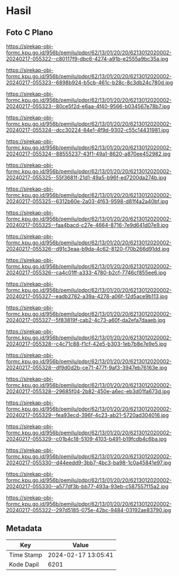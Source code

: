 # Hasil

## Foto C Plano

https://sirekap-obj-formc.kpu.go.id/956b/pemilu/pdpr/62/13/01/20/20/6213012020002-20240217-055322--c80117f9-dbc6-4274-a91b-e2555a9bc35a.jpg

https://sirekap-obj-formc.kpu.go.id/956b/pemilu/pdpr/62/13/01/20/20/6213012020002-20240217-055323--6898b924-b5cb-461c-b28c-8c3db24c780d.jpg

https://sirekap-obj-formc.kpu.go.id/956b/pemilu/pdpr/62/13/01/20/20/6213012020002-20240217-055323--80ce5f2d-e6aa-4f40-9566-b034567e78b7.jpg

https://sirekap-obj-formc.kpu.go.id/956b/pemilu/pdpr/62/13/01/20/20/6213012020002-20240217-055324--dcc30224-84e1-4f9d-9302-c55c14431981.jpg

https://sirekap-obj-formc.kpu.go.id/956b/pemilu/pdpr/62/13/01/20/20/6213012020002-20240217-055324--88555237-43f1-49a1-8620-a870ee452982.jpg

https://sirekap-obj-formc.kpu.go.id/956b/pemilu/pdpr/62/13/01/20/20/6213012020002-20240217-055325--55f3681f-21d1-49a5-b96f-ed7200da274b.jpg

https://sirekap-obj-formc.kpu.go.id/956b/pemilu/pdpr/62/13/01/20/20/6213012020002-20240217-055325--6312b60e-2a03-4f63-9598-d81f4a2a40bf.jpg

https://sirekap-obj-formc.kpu.go.id/956b/pemilu/pdpr/62/13/01/20/20/6213012020002-20240217-055325--faa4bacd-c27e-4664-8716-7e9d641d07e9.jpg

https://sirekap-obj-formc.kpu.go.id/956b/pemilu/pdpr/62/13/01/20/20/6213012020002-20240217-055326--d91c3eaa-b9da-4c62-8120-f70b266d91dd.jpg

https://sirekap-obj-formc.kpu.go.id/956b/pemilu/pdpr/62/13/01/20/20/6213012020002-20240217-055326--ca4c01ff-a333-4780-b2cf-7746cf855ee6.jpg

https://sirekap-obj-formc.kpu.go.id/956b/pemilu/pdpr/62/13/01/20/20/6213012020002-20240217-055327--eadb2782-a39a-4278-a06f-12d5ace9b113.jpg

https://sirekap-obj-formc.kpu.go.id/956b/pemilu/pdpr/62/13/01/20/20/6213012020002-20240217-055327--5f83819f-cab2-4c73-a60f-da2efa7daaeb.jpg

https://sirekap-obj-formc.kpu.go.id/956b/pemilu/pdpr/62/13/01/20/20/6213012020002-20240217-055328--c4c71c88-f1cf-42e5-b303-1eb7b8e7e9e5.jpg

https://sirekap-obj-formc.kpu.go.id/956b/pemilu/pdpr/62/13/01/20/20/6213012020002-20240217-055328--df9d0d2b-ce71-477f-9af3-3947eb76163e.jpg

https://sirekap-obj-formc.kpu.go.id/956b/pemilu/pdpr/62/13/01/20/20/6213012020002-20240217-055328--29685f04-2b82-450e-a6ec-eb3d01fa673d.jpg

https://sirekap-obj-formc.kpu.go.id/956b/pemilu/pdpr/62/13/01/20/20/6213012020002-20240217-055329--fea93ecd-396f-4c23-ab21-5720ad304016.jpg

https://sirekap-obj-formc.kpu.go.id/956b/pemilu/pdpr/62/13/01/20/20/6213012020002-20240217-055329--c01b4c18-5109-4103-b491-b19fcdb4c6ba.jpg

https://sirekap-obj-formc.kpu.go.id/956b/pemilu/pdpr/62/13/01/20/20/6213012020002-20240217-055330--d44eedd9-3bb7-4bc3-ba98-1c0a45841e97.jpg

https://sirekap-obj-formc.kpu.go.id/956b/pemilu/pdpr/62/13/01/20/20/6213012020002-20240217-055330--a577df3b-bb77-493a-93eb-c587557f15a2.jpg

https://sirekap-obj-formc.kpu.go.id/956b/pemilu/pdpr/62/13/01/20/20/6213012020002-20240217-055322--297d5185-075e-42bc-9484-03192ae83790.jpg


## Metadata

| Key        | Value               |
| ---------- | ------------------- |
| Time Stamp | 2024-02-17 13:05:41 |
| Kode Dapil | 6201                |



